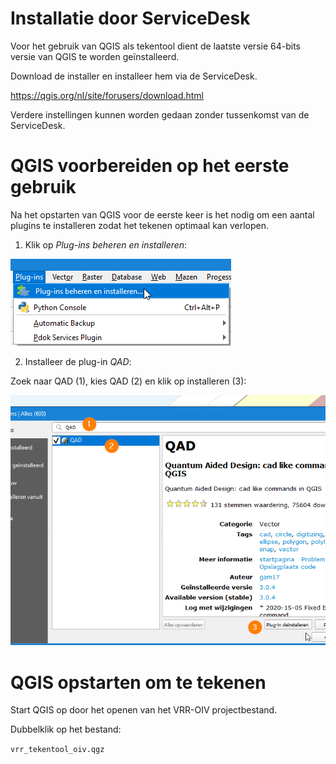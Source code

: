 # Installatie door ServiceDesk

Voor het gebruik van QGIS als tekentool dient de laatste versie 64-bits versie van QGIS te worden geïnstalleerd. 

Download de installer en installeer hem via de ServiceDesk.

https://qgis.org/nl/site/forusers/download.html

Verdere instellingen kunnen worden gedaan zonder tussenkomst van de ServiceDesk.

# QGIS voorbereiden op het eerste gebruik

Na het opstarten van QGIS voor de eerste keer is het nodig om een aantal plugins te installeren zodat het tekenen optimaal kan verlopen.

1. Klik op *Plug-ins beheren en installeren*:

![alt text](./assets/install_plugins.png "Klik op Plug-ins beheren en installeren...")

2. Installeer de plug-in *QAD*:

Zoek naar QAD (1), kies QAD (2) en klik op installeren (3):

![alt text](./assets/install_plugin.png "Klik op Plug-ins beheren en installeren...")

# QGIS opstarten om te tekenen

Start QGIS op door het openen van het VRR-OIV projectbestand.

Dubbelklik op het bestand:

`vrr_tekentool_oiv.qgz`


